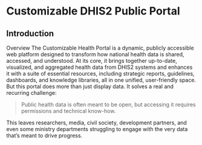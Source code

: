 # Customizable DHIS2 Public Portal

## Introduction

Overview
The Customizable Health Portal is a dynamic, publicly accessible web platform designed to transform how national health
data is shared, accessed, and understood. At its core, it brings together up-to-date, visualized, and aggregated health
data from DHIS2 systems and enhances it with a suite of essential resources, including strategic reports, guidelines,
dashboards, and knowledge libraries, all in one unified, user-friendly space.
But this portal does more than just display data. It solves a real and recurring challenge:

> Public health data is often meant to be open, but accessing it requires permissions and technical know-how.

This leaves researchers, media, civil society, development partners, and even some ministry departments struggling to engage with the very data that’s meant to drive progress.
